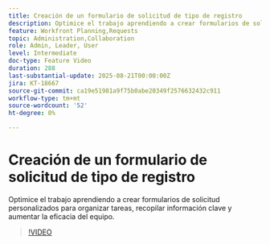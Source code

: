 ```yaml
---
title: Creación de un formulario de solicitud de tipo de registro
description: Optimice el trabajo aprendiendo a crear formularios de solicitud personalizados para organizar tareas, recopilar información clave y aumentar la eficacia del equipo.
feature: Workfront Planning,Requests
topic: Administration,Collaboration
role: Admin, Leader, User
level: Intermediate
doc-type: Feature Video
duration: 288
last-substantial-update: 2025-08-21T00:00:00Z
jira: KT-18667
source-git-commit: ca19e51981a9f75b0abe20349f2576632432c911
workflow-type: tm+mt
source-wordcount: '52'
ht-degree: 0%

---
```



# Creación de un formulario de solicitud de tipo de registro

Optimice el trabajo aprendiendo a crear formularios de solicitud personalizados para organizar tareas, recopilar información clave y aumentar la eficacia del equipo.

>[!VIDEO](https://video.tv.adobe.com/v/3471084/?learn=on&enablevpops&captions=spa)
